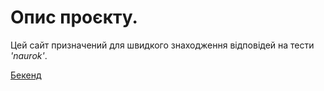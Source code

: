 # Опис проєкту.
Цей сайт призначений для швидкого знаходження відповідей на тести *'naurok'*.

[Бекенд](https://github.com/FtcSerhiy/naurok-test-backend)
